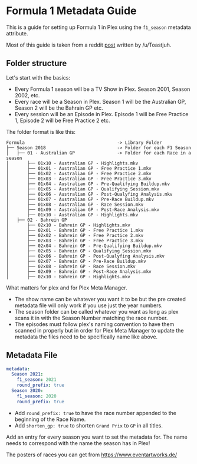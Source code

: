 # Formula 1 Metadata Guide

This is a guide for setting up Formula 1 in Plex using the `f1_season` metadata attribute.

Most of this guide is taken from a reddit [post](https://www.reddit.com/r/PleX/comments/tdzp8x/formula_1_library_with_automatic_metadata/) written by /u/Toastjuh.

## Folder structure

Let's start with the basics:

* Every Formula 1 season will be a TV Show in Plex. Season 2001, Season 2002, etc.
* Every race will be a Season in Plex. Season 1 will be the Australian GP, Season 2 will be the Bahrain GP etc.
* Every session will be an Episode in Plex. Episode 1 will be Free Practice 1, Episode 2 will be Free Practice 2 etc.

The folder format is like this:
```
Formula                                   -> Library Folder
├── Season 2018                           -> Folder for each F1 Season
│   ├── 01 - Australian GP                -> Folder for each Race in a season
│       ├── 01x10 - Australian GP - Highlights.mkv
│       ├── 01x01 - Australian GP - Free Practice 1.mkv
│       ├── 01x02 - Australian GP - Free Practice 2.mkv
│       ├── 01x03 - Australian GP - Free Practice 3.mkv
│       ├── 01x04 - Australian GP - Pre-Qualifying Buildup.mkv
│       ├── 01x05 - Australian GP - Qualifying Session.mkv
│       ├── 01x06 - Australian GP - Post-Qualyfing Analysis.mkv
│       ├── 01x07 - Australian GP - Pre-Race Buildup.mkv
│       ├── 01x08 - Australian GP - Race Session.mkv
│       ├── 01x09 - Australian GP - Post-Race Analysis.mkv
│       ├── 01x10 - Australian GP - Highlights.mkv
│   ├── 02 - Bahrein GP
│       ├── 02x10 - Bahrein GP - Highlights.mkv
│       ├── 02x01 - Bahrein GP - Free Practice 1.mkv
│       ├── 02x02 - Bahrein GP - Free Practice 2.mkv
│       ├── 02x03 - Bahrein GP - Free Practice 3.mkv
│       ├── 02x04 - Bahrein GP - Pre-Qualifying Buildup.mkv
│       ├── 02x05 - Bahrein GP - Qualifying Session.mkv
│       ├── 02x06 - Bahrein GP - Post-Qualyfing Analysis.mkv
│       ├── 02x07 - Bahrein GP - Pre-Race Buildup.mkv
│       ├── 02x08 - Bahrein GP - Race Session.mkv
│       ├── 02x09 - Bahrein GP - Post-Race Analysis.mkv
│       ├── 02x10 - Bahrein GP - Highlights.mkv
```

What matters for plex and for Plex Meta Manager.
* The show name can be whatever you want it to be but the pre created metadata file will only work if you use just the year numbers.
* The season folder can be called whatever you want as long as plex scans it in with the Season Number matching the race number.
* The episodes must follow plex's naming convention to have them scanned in properly but in order for Plex Meta Manager to update the metadata the files need to be specifically name like above.

## Metadata File

```yaml
metadata:
  Season 2021:
    f1_season: 2021
    round_prefix: true
  Season 2020:
    f1_season: 2020
    round_prefix: true
```

* Add `round_prefix: true` to have the race number appended to the beginning of the Race Name.
* Add `shorten_gp: true` to shorten `Grand Prix` to `GP` in all titles.

Add an entry for every season you want to set the metadata for. The name needs to correspond with the name the season has in Plex!

The posters of races you can get from https://www.eventartworks.de/

